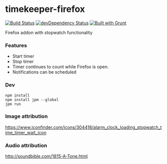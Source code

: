timekeeper-firefox
==================

[![Build Status](https://travis-ci.org/bobbyrne01/timekeeper-firefox.svg?branch=master)](https://travis-ci.org/bobbyrne01/timekeeper-firefox)
[![devDependency Status](https://david-dm.org/bobbyrne01/timekeeper-firefox/dev-status.svg)](https://david-dm.org/bobbyrne01/timekeeper-firefox#info=devDependencies)
[![Built with Grunt](https://cdn.gruntjs.com/builtwith.png)](http://gruntjs.com/)

Firefox addon with stopwatch functionality

### Features

* Start timer
* Stop timer
* Timer continues to count while Firefox is open.
* Notifications can be scheduled

### Dev

    npm install
    npm install jpm --global
    jpm run

### Image attribution

https://www.iconfinder.com/icons/304418/alarm_clock_loading_stopwatch_time_timer_wait_icon

### Audio attribution

http://soundbible.com/1815-A-Tone.html